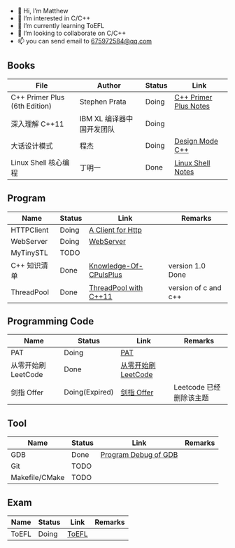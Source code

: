 
- 👋 Hi, I’m Matthew
- 👀 I’m interested in C/C++
- 🌱 I’m currently learning ToEFL
- 💞️ I’m looking to collaborate on C/C++ 
- 📫 you can send email to 675972584@qq.com

<!---
wangqinghe95/wangqinghe95 is a ✨ special ✨ repository because its `README.md` (this file) appears on your GitHub profile.
You can click the Preview link to take a look at your changes.
--->

<!--

Github profiles

https://zhuanlan.zhihu.com/p/452561674
-->

<!-- [![Top Langs](https://github-readme-stats.vercel.app/api/top-langs/?username=wangqinghe95)](https://github.com/wangqinghe95/github-readme-stats) -->
<!-- ![wangqinghe95's GitHub stats](https://github-readme-stats.vercel.app/api?username=wangqinghe95&show_icons=true&theme=tokyonight) -->

## Books
| File | Author | Status | Link |
| --- | --- | --- | --- | 
| C++ Primer Plus (6th Edition) |  Stephen Prata | Doing | [C++ Primer Plus Notes](https://github.com/wangqinghe95/CPlusPlus-Primer-Plus) |
| 深入理解 C++11 | IBM XL 编译器中国开发团队| Doing | 
| 大话设计模式 | 程杰 | Doing | [Design Mode C++](https://github.com/wangqinghe95/Design-Mode) |
| Linux Shell 核心编程 | 丁明一 | Done | [Linux Shell Notes](https://github.com/wangqinghe95/Linux_Shell) |

## Program
| Name | Status | Link | Remarks |
| --- | --- | --- | --- | 
| HTTPClient | Doing | [A Client for Http](https://github.com/wangqinghe95/HTTPClient) |
| WebServer | Doing | [WebServer](https://github.com/wangqinghe95/Blog-Server) |
| MyTinySTL | TODO |  |
| C++ 知识清单 | Done | [Knowledge-Of-CPulsPlus](./https://github.com/wangqinghe95/Knowledge-Of-CPlusPlus) | version 1.0 Done |
| ThreadPool | Done | [ThreadPool with C++11](https://github.com/wangqinghe95/ThreadPool) | version of c and c++ |

## Programming Code
| Name | Status | Link | Remarks |
| --- | --- | --- | --- | 
| PAT | Doing | [PAT](https://github.com/wangqinghe95/PAT-Code) |
| 从零开始刷 LeetCode | Done | [从零开始刷 LeetCode ](https://github.com/wangqinghe95/Code-Leetcode) |
| 剑指 Offer | Doing(Expired) | [剑指 Offer](https://github.com/wangqinghe95/MSOffer) | Leetcode 已经删除该主题 |


## Tool
| Name | Status | Link | Remarks |
| --- | --- | --- | --- | 
| GDB | Done | [Program Debug of GDB](https://github.com/wangqinghe95/Program-Debug) |
| Git | TODO |
| Makefile/CMake | TODO |

## Exam
| Name | Status | Link | Remarks |
| --- | --- | --- | --- | 
| ToEFL | Doing | [ToEFL](https://github.com/wangqinghe95/ToEFL) |